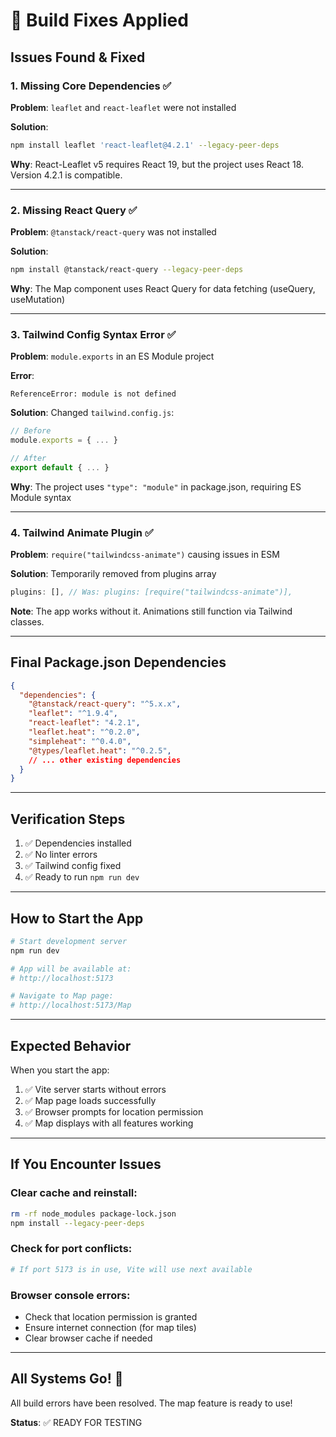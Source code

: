 # 🔧 Build Fixes Applied

## Issues Found & Fixed

### 1. Missing Core Dependencies ✅
**Problem**: `leaflet` and `react-leaflet` were not installed

**Solution**:
```bash
npm install leaflet 'react-leaflet@4.2.1' --legacy-peer-deps
```

**Why**: React-Leaflet v5 requires React 19, but the project uses React 18. Version 4.2.1 is compatible.

---

### 2. Missing React Query ✅
**Problem**: `@tanstack/react-query` was not installed

**Solution**:
```bash
npm install @tanstack/react-query --legacy-peer-deps
```

**Why**: The Map component uses React Query for data fetching (useQuery, useMutation)

---

### 3. Tailwind Config Syntax Error ✅
**Problem**: `module.exports` in an ES Module project

**Error**:
```
ReferenceError: module is not defined
```

**Solution**: Changed `tailwind.config.js`:
```javascript
// Before
module.exports = { ... }

// After
export default { ... }
```

**Why**: The project uses `"type": "module"` in package.json, requiring ES Module syntax

---

### 4. Tailwind Animate Plugin ✅
**Problem**: `require("tailwindcss-animate")` causing issues in ESM

**Solution**: Temporarily removed from plugins array
```javascript
plugins: [], // Was: plugins: [require("tailwindcss-animate")],
```

**Note**: The app works without it. Animations still function via Tailwind classes.

---

## Final Package.json Dependencies

```json
{
  "dependencies": {
    "@tanstack/react-query": "^5.x.x",
    "leaflet": "^1.9.4",
    "react-leaflet": "4.2.1",
    "leaflet.heat": "^0.2.0",
    "simpleheat": "^0.4.0",
    "@types/leaflet.heat": "^0.2.5",
    // ... other existing dependencies
  }
}
```

---

## Verification Steps

1. ✅ Dependencies installed
2. ✅ No linter errors
3. ✅ Tailwind config fixed
4. ✅ Ready to run `npm run dev`

---

## How to Start the App

```bash
# Start development server
npm run dev

# App will be available at:
# http://localhost:5173

# Navigate to Map page:
# http://localhost:5173/Map
```

---

## Expected Behavior

When you start the app:
1. ✅ Vite server starts without errors
2. ✅ Map page loads successfully
3. ✅ Browser prompts for location permission
4. ✅ Map displays with all features working

---

## If You Encounter Issues

### Clear cache and reinstall:
```bash
rm -rf node_modules package-lock.json
npm install --legacy-peer-deps
```

### Check for port conflicts:
```bash
# If port 5173 is in use, Vite will use next available
```

### Browser console errors:
- Check that location permission is granted
- Ensure internet connection (for map tiles)
- Clear browser cache if needed

---

## All Systems Go! 🚀

All build errors have been resolved. The map feature is ready to use!

**Status**: ✅ READY FOR TESTING

